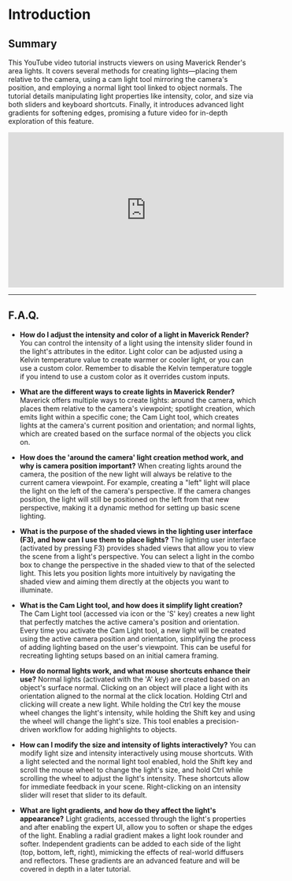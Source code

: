 # Introduction

## Summary

This YouTube video tutorial instructs viewers on using Maverick Render's area lights. It covers several methods for creating lights—placing them relative to the camera, using a cam light tool mirroring the camera's position, and employing a normal light tool linked to object normals. The tutorial details manipulating light properties like intensity, color, and size via both sliders and keyboard shortcuts. Finally, it introduces advanced light gradients for softening edges, promising a future video for in-depth exploration of this feature.

<iframe width="560" height="315" src="https://www.youtube.com/embed/LjpGAbDXMzg?si=1aFS9F4YRpgm5Vae" title="YouTube video player" frameborder="0" allow="accelerometer; autoplay; clipboard-write; encrypted-media; gyroscope; picture-in-picture; web-share" referrerpolicy="strict-origin-when-cross-origin" allowfullscreen></iframe>

---

## F.A.Q.

- **How do I adjust the intensity and color of a light in Maverick Render?**
You can control the intensity of a light using the intensity slider found in the light's attributes in the editor. Light color can be adjusted using a Kelvin temperature value to create warmer or cooler light, or you can use a custom color. Remember to disable the Kelvin temperature toggle if you intend to use a custom color as it overrides custom inputs.

- **What are the different ways to create lights in Maverick Render?**
Maverick offers multiple ways to create lights: around the camera, which places them relative to the camera's viewpoint; spotlight creation, which emits light within a specific cone; the Cam Light tool, which creates lights at the camera's current position and orientation; and normal lights, which are created based on the surface normal of the objects you click on.

- **How does the 'around the camera' light creation method work, and why is camera position important?**
When creating lights around the camera, the position of the new light will always be relative to the current camera viewpoint. For example, creating a "left" light will place the light on the left of the camera's perspective. If the camera changes position, the light will still be positioned on the left from that new perspective, making it a dynamic method for setting up basic scene lighting.

- **What is the purpose of the shaded views in the lighting user interface (F3), and how can I use them to place lights?**
The lighting user interface (activated by pressing F3) provides shaded views that allow you to view the scene from a light's perspective. You can select a light in the combo box to change the perspective in the shaded view to that of the selected light. This lets you position lights more intuitively by navigating the shaded view and aiming them directly at the objects you want to illuminate.

- **What is the Cam Light tool, and how does it simplify light creation?**
The Cam Light tool (accessed via icon or the 'S' key) creates a new light that perfectly matches the active camera's position and orientation. Every time you activate the Cam Light tool, a new light will be created using the active camera position and orientation, simplifying the process of adding lighting based on the user's viewpoint. This can be useful for recreating lighting setups based on an initial camera framing.

- **How do normal lights work, and what mouse shortcuts enhance their use?**
Normal lights (activated with the 'A' key) are created based on an object's surface normal. Clicking on an object will place a light with its orientation aligned to the normal at the click location. Holding Ctrl and clicking will create a new light. While holding the Ctrl key the mouse wheel changes the light's intensity, while holding the Shift key and using the wheel will change the light's size. This tool enables a precision-driven workflow for adding highlights to objects.

- **How can I modify the size and intensity of lights interactively?**
You can modify light size and intensity interactively using mouse shortcuts. With a light selected and the normal light tool enabled, hold the Shift key and scroll the mouse wheel to change the light's size, and hold Ctrl while scrolling the wheel to adjust the light's intensity. These shortcuts allow for immediate feedback in your scene. Right-clicking on an intensity slider will reset that slider to its default.

- **What are light gradients, and how do they affect the light's appearance?**
Light gradients, accessed through the light's properties and after enabling the expert UI, allow you to soften or shape the edges of the light. Enabling a radial gradient makes a light look rounder and softer. Independent gradients can be added to each side of the light (top, bottom, left, right), mimicking the effects of real-world diffusers and reflectors. These gradients are an advanced feature and will be covered in depth in a later tutorial.